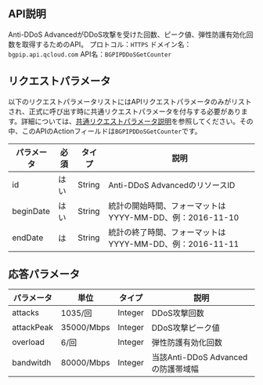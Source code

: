 

## API説明
Anti-DDoS AdvancedがDDoS攻撃を受けた回数、ピーク値、弾性防護有効化回数を取得するためのAPI。
プロトコル：`HTTPS`
ドメイン名：`bgpip.api.qcloud.com`
API名：`BGPIPDDoSGetCounter`

## リクエストパラメータ
以下のリクエストパラメータリストにはAPIリクエストパラメータのみがリストされ、正式に呼び出す時に共通リクエストパラメータを付与する必要があります。詳細については、[共通リクエストパラメータ説明](https://cloud.tencent.com/document/product/1014/31224)を参照してください。その中、このAPIのActionフィールドは`BGPIPDDoSGetCounter`です。

| パラメータ | 必須 | タイプ | 説明 |
|---------|---------|---------|---------|
| id | はい | String | Anti-DDoS AdvancedのリソースID |
| beginDate | はい | String | 統計の開始時間、フォーマットはYYYY-MM-DD、例：2016-11-10 |
| endDate | は | String | 統計の終了時間、フォーマットはYYYY-MM-DD、例：2016-11-11 |

## 応答パラメータ

| パラメータ | 単位	| タイプ |	説明 |
|---------|---------|---------|---------|
| attacks | 1035/回 |	Integer | DDoS攻撃回数 |
| attackPeak | 35000/Mbps | Integer | DDoS攻撃ピーク値 |
| overload |	6/回 |	Integer |	弾性防護有効化回数 |
| bandwitdh |	80000/Mbps |	Integer |	当該Anti-DDoS Advancedの防護帯域幅 |

